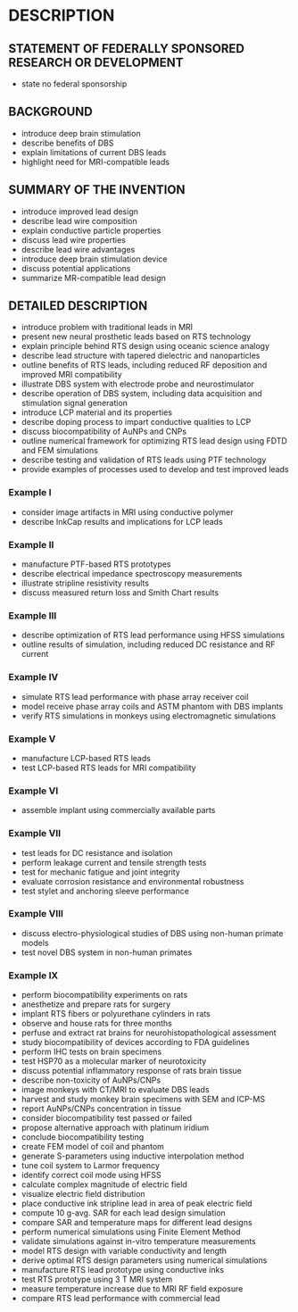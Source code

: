 # DESCRIPTION

## STATEMENT OF FEDERALLY SPONSORED RESEARCH OR DEVELOPMENT

- state no federal sponsorship

## BACKGROUND

- introduce deep brain stimulation
- describe benefits of DBS
- explain limitations of current DBS leads
- highlight need for MRI-compatible leads

## SUMMARY OF THE INVENTION

- introduce improved lead design
- describe lead wire composition
- explain conductive particle properties
- discuss lead wire properties
- describe lead wire advantages
- introduce deep brain stimulation device
- discuss potential applications
- summarize MR-compatible lead design

## DETAILED DESCRIPTION

- introduce problem with traditional leads in MRI
- present new neural prosthetic leads based on RTS technology
- explain principle behind RTS design using oceanic science analogy
- describe lead structure with tapered dielectric and nanoparticles
- outline benefits of RTS leads, including reduced RF deposition and improved MRI compatibility
- illustrate DBS system with electrode probe and neurostimulator
- describe operation of DBS system, including data acquisition and stimulation signal generation
- introduce LCP material and its properties
- describe doping process to impart conductive qualities to LCP
- discuss biocompatibility of AuNPs and CNPs
- outline numerical framework for optimizing RTS lead design using FDTD and FEM simulations
- describe testing and validation of RTS leads using PTF technology
- provide examples of processes used to develop and test improved leads

### Example I

- consider image artifacts in MRI using conductive polymer
- describe InkCap results and implications for LCP leads

### Example II

- manufacture PTF-based RTS prototypes
- describe electrical impedance spectroscopy measurements
- illustrate stripline resistivity results
- discuss measured return loss and Smith Chart results

### Example III

- describe optimization of RTS lead performance using HFSS simulations
- outline results of simulation, including reduced DC resistance and RF current

### Example IV

- simulate RTS lead performance with phase array receiver coil
- model receive phase array coils and ASTM phantom with DBS implants
- verify RTS simulations in monkeys using electromagnetic simulations

### Example V

- manufacture LCP-based RTS leads
- test LCP-based RTS leads for MRI compatibility

### Example VI

- assemble implant using commercially available parts

### Example VII

- test leads for DC resistance and isolation
- perform leakage current and tensile strength tests
- test for mechanic fatigue and joint integrity
- evaluate corrosion resistance and environmental robustness
- test stylet and anchoring sleeve performance

### Example VIII

- discuss electro-physiological studies of DBS using non-human primate models
- test novel DBS system in non-human primates

### Example IX

- perform biocompatibility experiments on rats
- anesthetize and prepare rats for surgery
- implant RTS fibers or polyurethane cylinders in rats
- observe and house rats for three months
- perfuse and extract rat brains for neurohistopathological assessment
- study biocompatibility of devices according to FDA guidelines
- perform IHC tests on brain specimens
- test HSP70 as a molecular marker of neurotoxicity
- discuss potential inflammatory response of rats brain tissue
- describe non-toxicity of AuNPs/CNPs
- image monkeys with CT/MRI to evaluate DBS leads
- harvest and study monkey brain specimens with SEM and ICP-MS
- report AuNPs/CNPs concentration in tissue
- consider biocompatibility test passed or failed
- propose alternative approach with platinum iridium
- conclude biocompatibility testing
- create FEM model of coil and phantom
- generate S-parameters using inductive interpolation method
- tune coil system to Larmor frequency
- identify correct coil mode using HFSS
- calculate complex magnitude of electric field
- visualize electric field distribution
- place conductive ink stripline lead in area of peak electric field
- compute 10 g-avg. SAR for each lead design simulation
- compare SAR and temperature maps for different lead designs
- perform numerical simulations using Finite Element Method
- validate simulations against in-vitro temperature measurements
- model RTS design with variable conductivity and length
- derive optimal RTS design parameters using numerical simulations
- manufacture RTS lead prototype using conductive inks
- test RTS prototype using 3 T MRI system
- measure temperature increase due to MRI RF field exposure
- compare RTS lead performance with commercial lead

